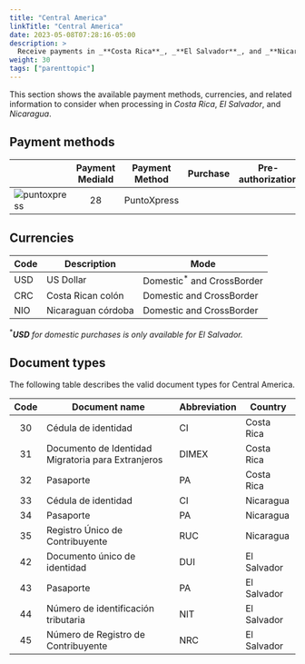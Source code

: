 ```yaml
---
title: "Central America"
linkTitle: "Central America"
date: 2023-05-08T07:28:16-05:00
description: >
  Receive payments in _**Costa Rica**_, _**El Salvador**_, and _**Nicaragua**_ using _PuntoXpress_, Central America's most extensive cash collection network with regional coverage.
weight: 30
tags: ["parenttopic"]
---
```


This section shows the available payment methods, currencies, and related information to consider when processing in _Costa Rica_, _El Salvador_, and _Nicaragua_.

## Payment methods

| | Payment MediaId | Payment Method | Purchase | Pre-authorization | Full refund | Partial Refund | Type | Flow |
|-----|:---:|---|:---:|:---:|:---:|:---:|-----|-----|
| <img src="https://s3.amazonaws.com/gateway.test.bamboopayment.com/payment-method-logos/PuntoXpress_PhysicalNetwork.png" alt="puntoxpress" style="" /> | 28 | PuntoXpress | <img src="/assets/check_mark_64.png" width="15px"/> | <img src="/assets/x_mark_64.png" width="15px"/> | <img src="/assets/x_mark_64.png" width="15px"/> | <img src="/assets/x_mark_64.png" width="15px"/> | Cash | API | 

## Currencies

| Code | Description        | Mode                                  |
|------|--------------------|---------------------------------------|
| USD  | US Dollar          | Domestic<sup>*</sup> and CrossBorder  |
| CRC  | Costa Rican colón  | Domestic and CrossBorder              |
| NIO  | Nicaraguan córdoba | Domestic and CrossBorder              |

<sup>*</sup>_**USD** for domestic purchases is only available for El Salvador._

## Document types
The following table describes the valid document types for Central America.


| Code | Document name                                      | Abbreviation | Country     |
|:----:|----------------------------------------------------|--------------|-------------|
| 30   | Cédula de identidad                                | CI           | Costa Rica  |
| 31   | Documento de Identidad Migratoria para Extranjeros | DIMEX        | Costa Rica  |
| 32   | Pasaporte                                          | PA           | Costa Rica  |
| 33   | Cédula de identidad                                | CI           | Nicaragua   |
| 34   | Pasaporte                                          | PA           | Nicaragua   |
| 35   | Registro Único de Contribuyente                    | RUC          | Nicaragua   |
| 42   | Documento único de identidad                       | DUI          | El Salvador |
| 43   | Pasaporte                                          | PA           | El Salvador |
| 44   | Número de identificación tributaria                | NIT          | El Salvador |
| 45   | Número de Registro de Contribuyente                | NRC          | El Salvador |
